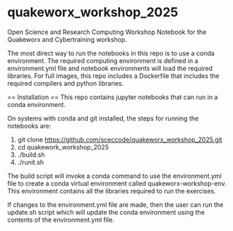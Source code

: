 # quakeworx_workshop_2025
Open Science and Research Computing Workshop Notebook for the Quakeworx and Cybertraining workshop.

The most direct way to run the notebooks in this repo is to use a conda environment. The required computing environment is defined in a environment.yml file and notebook environments will load the required libraries. For full images, this repo includes a Dockerfile that includes the required compilers and python libraries.


== Installation ==
This repo contains jupyter notebooks that can run in a conda environment.

On systems with conda and git installed, the steps for running the notebooks are:
1) git clone https://github.com/sceccode/quakeworx_workshop_2025.git
2) cd quakework_workshop_2025
3) ./build.sh
4) ./runit.sh

The build script will invoke a conda command to use the environment.yml
file to create a conda virtual environment called quakeworx-workshop-env.
This environment contains all the libraries required to run the exercises.

If changes to the environment.yml file are made, then the user can run
the update.sh script which will update the conda environment using the
contents of the environment.yml file.

